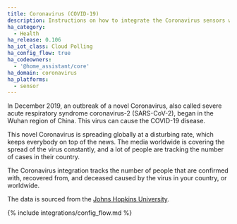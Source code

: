 ```yaml
---
title: Coronavirus (COVID-19)
description: Instructions on how to integrate the Coronavirus sensors within Home Assistant.
ha_category:
  - Health
ha_release: 0.106
ha_iot_class: Cloud Polling
ha_config_flow: true
ha_codeowners:
  - '@home_assistant/core'
ha_domain: coronavirus
ha_platforms:
  - sensor
---
```


In December 2019, an outbreak of a novel Coronavirus, also called severe acute
respiratory syndrome coronavirus-2 (SARS-CoV-2), began in the Wuhan region of
China. This virus can cause the COVID-19 disease.

This novel Coronavirus is spreading globally at a disturbing rate, which keeps
everybody on top of the news. The media worldwide is covering the spread of
the virus constantly, and a lot of people are tracking the number of cases
in their country.

The Coronavirus integration tracks the number of people that are confirmed with,
recovered from, and deceased caused by the virus in your country, or worldwide.

The data is sourced from the [Johns Hopkins University](https://www.arcgis.com/apps/opsdashboard/index.html#/bda7594740fd40299423467b48e9ecf6).

{% include integrations/config_flow.md %}
